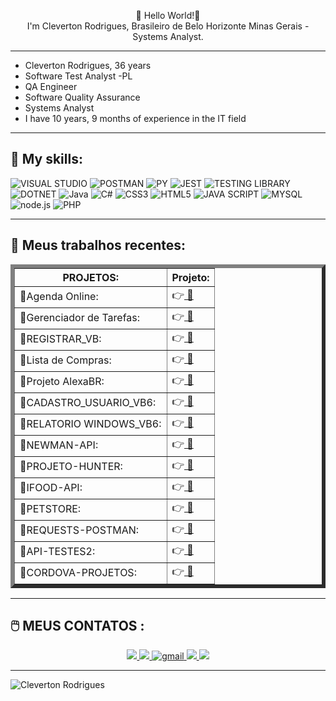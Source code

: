 
<p align="center">
👋 Hello World!👋  
     <br>
I'm Cleverton Rodrigues, Brasileiro de Belo Horizonte Minas Gerais - Systems Analyst.
</p>

**************************************************************************************************************


* Cleverton Rodrigues, 36 years
* Software Test Analyst -PL
* QA Engineer
* Software Quality Assurance
* Systems Analyst
* I have 10 years, 9 months of experience in the IT field

**************************************************************************************************************
## **💬 My skills:**

<a align="justify">
</head>
<body>
    <div class="icon-container">
         <img src="https://img.shields.io/badge/Visual%20Studio%20Code-0078d7.svg?style=for-the-badge&logo=visual-studio-code&logoColor=white" alt="VISUAL STUDIO">
         <img src="https://voyager.postman.com/logo/postman-logo-icon-orange.svg?style=for-the-badge&logo=node.js&logoColor=white" alt="POSTMAN">
          <img src="https://img.shields.io/badge/Python-3776AB?style=for-the-badge&logo=python&logoColor=white" alt="PY">
        <img src="https://img.shields.io/badge/Jest-323330?style=for-the-badge&logo=Jest&logoColor=white" alt="JEST">
        <img src="https://img.shields.io/badge/testing%20library-323330?style=for-the-badge&logo=testing-library&logoColor=red" alt="TESTING LIBRARY">
        <img src="https://img.shields.io/badge/.NET-5C2D91?style=for-the-badge&logo=.net&logoColor=white" alt="DOTNET">
       <img src="https://img.shields.io/badge/java-%23ED8B00.svg?style=for-the-badge&logo=java&logoColor=white" alt="Java">
        <img src="https://img.shields.io/badge/C%23-239120?style=for-the-badge&logo=c-sharp&logoColor=white" alt="C#">
        <img src="https://img.shields.io/badge/css3-%231572B6.svg?style=for-the-badge&logo=css3&logoColor=white" alt="CSS3">
        <img src="https://img.shields.io/badge/html5-%23E34F26.svg?style=for-the-badge&logo=html5&logoColor=white" alt="HTML5">
        <img src="https://img.shields.io/badge/javascript-%23323330.svg?style=for-the-badge&logo=javascript&logoColor=%23F7DF1E" alt="JAVA SCRIPT">
        <img src="https://img.shields.io/badge/MySQL-00000F?style=for-the-badge&logo=mysql&logoColor=white" alt="MYSQL">
        <img src="https://img.shields.io/badge/Node.js-43853D?style=for-the-badge&logo=node.js&logoColor=white" alt="node.js">
        <img src="https://img.shields.io/badge/php-%23777BB4.svg?style=for-the-badge&logo=php&logoColor=white" alt="PHP">
        
</a>

**************************************************************************************************************


## **🚀 Meus trabalhos recentes**:

<p align="center" >

<table border="6">

<colgroup>
<col><col align="char" char=".">
<thead>
<tr><th> PROJETOS: </th><th>Projeto:</th></tr>
<tbody>
     
<tr><td>🤖Agenda Online:</td><td> 👉<a href="https://github.com/ClevertonR/AgendaCR1"> 💾</a>   </td></tr>
<tr><td>🤖Gerenciador de Tarefas:</td><td> 👉<a href="https://github.com/ClevertonR/TAREFAS/blob/main/README.md"> 💾</a>   </td></tr>
<tr><td>🤖REGISTRAR_VB:    </td><td> 👉<a href="https://github.com/ClevertonR/Registrar/tree/main"> 💾</a>   </td></tr>
<tr><td>🤖Lista de Compras:    </td><td> 👉<a href="https://github.com/ClevertonR/Lista"> 💾</a>   </td></tr>
<tr><td>🤖Projeto AlexaBR:    </td><td> 👉<a href="https://github.com/ClevertonR/gravadorCR"> 💾</a>   </td></tr>
<tr><td>🤖CADASTRO_USUARIO_VB6:    </td><td> 👉<a href="https://github.com/ClevertonR/Cadastro-de-usu-rio-VB6"> 💾</a>   </td></tr>
<tr><td>🤖RELATORIO WINDOWS_VB6:   </td><td> 👉<a href="https://github.com/ClevertonR/Relatorios/tree/main"> 💾</a>      </td></tr>
<tr><td>🤖NEWMAN-API:              </td><td> 👉<a href="https://github.com/ClevertonR/newman"> 💾</a>                       </td></tr>
<tr><td>🤖PROJETO-HUNTER:          </td><td> 👉<a href="https://github.com/ClevertonR/Projeto-Hunter"> 💾</a>               </td></tr>
<tr><td>🤖IFOOD-API:               </td><td> 👉<a href="https://github.com/ClevertonR/PROJETO-IFOOD-API"> 💾</a>            </td></tr>
<tr><td>🤖PETSTORE:                </td><td> 👉<a href="https://github.com/ClevertonR/PetStore"> 💾</a>                     </td></tr>
<tr><td>🤖REQUESTS-POSTMAN:        </td><td> 👉<a href="https://github.com/ClevertonR/REQUESTS-POSTMAN"> 💾</a>             </td></tr>
<tr><td>🤖API-TESTES2:             </td><td> 👉<a href="https://github.com/ClevertonR/API-TESTES2"> 💾</a>                  </td></tr>
<tr><td>🤖CORDOVA-PROJETOS:       </td><td> 👉<a href="https://github.com/ClevertonR/SCANTECH-PROJETO"> 💾</a>             </td></tr>

</tbody>
</table>

</p>

                                                           
***************************************************************************************************************                                                              
## 🖱️ MEUS CONTATOS :
     
<p align="center">
    <a href="https://twitter.com/ClebimRodrigues">
    <img src="https://img.shields.io/badge/Twitter-307cc5?style=for-the-badge&logo=twitter&logoColor=white"/>
    </a>
    <a href="https://www.linkedin.com/in/clevertonrodrigues?original_referer=">
    <img src="https://img.shields.io/badge/LinkedIn-307cc5?style=for-the-badge&logo=linkedin&logoColor=white"/>
    </a>
    <a href="mailto:clebimnid@gmail.com">
    <img alt=gmail src="https://img.shields.io/badge/Gmail-D14836?style=for-the-badge&logo=gmail&logoColor=white"/>
    </a>
    <a href="https://is.gd/MeuWhatsAppAqui">
    <img src="https://img.shields.io/badge/WhatsApp-25D366?style=for-the-badge&logo=whatsapp&logoColor=white">
    </a>
    <a href="https://clevertonrodrigues.blogspot.com/">
    <img src="https://img.shields.io/badge/Blogger-FF5722?style=for-the-badge&logo=blogger&logoColor=white">
    </a>

    
**************************************************************************************************************************************************************************************

<p align="center" >

![Cleverton Rodrigues](https://github-readme-stats.vercel.app/api?username=ClevertonR&show_icons=true&theme=dark)

</p>


